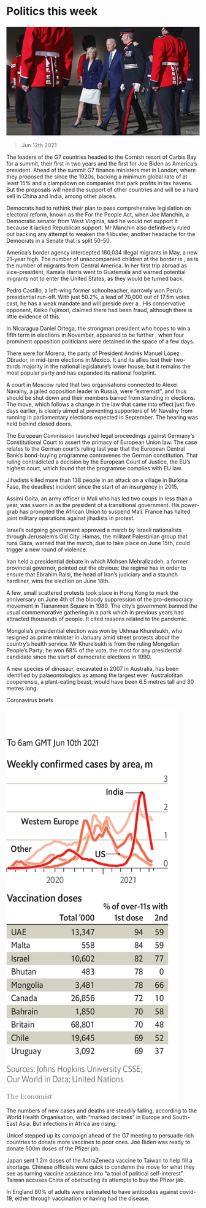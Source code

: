 ###### 

# Politics this week 

#####  

![image](images/20210612_WWP003_0.jpg) 

> Jun 12th 2021 

The leaders of the G7 countries headed to the Cornish resort of Carbis Bay for a summit, their first in two years and the first for Joe Biden as America’s president. Ahead of the summit G7 finance ministers met in London, where they proposed the  since the 1920s, backing a minimum global rate of at least 15% and a clampdown on companies that park profits in tax havens. But the proposals will need the support of other countries and will be a hard sell in China and India, among other places.


Democrats had to rethink their plan to pass comprehensive legislation on electoral reform, known as the For the People Act, when Joe Manchin, a Democratic senator from West Virginia, said he would not support it because it lacked Republican support. Mr Manchin also definitively ruled out backing any attempt to weaken the filibuster, another headache for the Democrats in a Senate that is split 50-50.

America’s border agency intercepted 180,034 illegal migrants in May, a new 21-year high. The number of unaccompanied children at the border is , as is the number of migrants from Central America. In her first trip abroad as vice-president, Kamala Harris went to Guatemala and warned potential migrants not to enter the United States, as they would be turned back.

Pedro Castillo, a left-wing former schoolteacher, narrowly won Peru’s presidential run-off. With just 50.2%, a lead of 70,000 out of 17.5m votes cast, he has a weak mandate and will preside over a . His conservative opponent, Keiko Fujimori, claimed there had been fraud, although there is little evidence of this.

In Nicaragua Daniel Ortega, the strongman president who hopes to win a fifth term in elections in November, appeared to be further , when four prominent opposition politicians were detained in the space of a few days.

There were  for Morena, the party of President Andrés Manuel López Obrador, in mid-term elections in Mexico. It and its allies lost their two-thirds majority in the national legislature’s lower house, but it remains the most popular party and has expanded its national footprint.

A court in Moscow ruled that two organisations connected to Alexei Navalny, a jailed opposition leader in Russia, were “extremist”, and thus should be shut down and their members barred from standing in elections. The move, which follows a change in the law that came into effect just five days earlier, is clearly aimed at preventing supporters of Mr Navalny from running in parliamentary elections expected in September. The hearing was held behind closed doors.

The European Commission launched legal proceedings against Germany’s Constitutional Court to assert the primacy of European Union law. The case relates to the German court’s ruling last year that the European Central Bank’s bond-buying programme contravenes the German constitution. That ruling contradicted a decision by the European Court of Justice, the EU’s highest court, which found that the programme complies with EU law.

Jihadists killed more than 138 people in an attack on a village in Burkina Faso, the deadliest incident since the start of an insurgency in 2015.

Assimi Goita, an army officer in Mali who has led two coups in less than a year, was sworn in as the president of a transitional government. His power-grab has prompted the African Union to suspend Mali. France has halted joint military operations against jihadists in protest.

Israel’s outgoing government approved a march by Israeli nationalists through Jerusalem’s Old City. Hamas, the militant Palestinian group that runs Gaza, warned that the march, due to take place on June 15th, could trigger a new round of violence.

Iran held a presidential debate in which Mohsen Mehralizadeh, a former provincial governor, pointed out the obvious: the regime has  in order to ensure that Ebrahim Raisi, the head of Iran’s judiciary and a staunch hardliner, wins the election on June 18th.

A few, small scattered protests took place in Hong Kong to mark the anniversary on June 4th of the bloody suppression of the pro-democracy movement in Tiananmen Square in 1989. The city’s government banned the usual commemorative gathering in a park which in previous years had attracted thousands of people. It cited reasons related to the pandemic.

Mongolia’s presidential election was won by Ukhnaa Khurelsukh, who resigned as prime minister in January amid street protests about the country’s health service. Mr Khurelsukh is from the ruling Mongolian People’s Party; he won 68% of the vote, the most for any presidential candidate since the start of democratic elections in 1990.

A new species of dinosaur, excavated in 2007 in Australia, has been identified by palaeontologists as among the largest ever. Australotitan cooperensis, a plant-eating beast, would have been 6.5 metres tall and 30 metres long.

Coronavirus briefs

![image](images/20210612_WWC063.png) 


The numbers of new cases and deaths are steadily falling, according to the World Health Organisation, with “marked declines” in Europe and South-East Asia. But infections in Africa are rising.

Unicef stepped up its campaign ahead of the G7 meeting to persuade rich countries to donate more vaccines to poor ones. Joe Biden was ready to donate 500m doses of the Pfizer jab.

Japan sent 1.2m doses of the AstraZeneca vaccine to  Taiwan to help fill a shortage. Chinese officials were quick to condemn the move for what they see as turning vaccine assistance into “a tool of political self-interest”. Taiwan accuses China of obstructing its attempts to buy the Pfizer jab.

In England 80% of adults were estimated to have antibodies against covid-19, either through vaccination or having had the disease.

